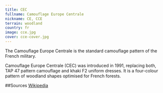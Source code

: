 ```yaml
---
title: CEC
fullname: Camouflage Europe Centrale
nickname: CE, CCE
terrain: woodland
country: fr
image: cce.jpg
cover: cce-cover.jpg
---
```

The Camouflage Europe Centrale is the standard camouflage pattern of the French military.

Camouflage Europe Centrale (CEC) was introduced in 1991, replacing both, TAP 47 pattern camouflage and khaki F2 uniform dresses. It is a four-colour pattern of woodland shapes optimised for French forests.

##Sources
[Wikipedia](https://en.wikipedia.org/wiki/Camouflage_Europe_Centrale)

